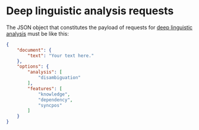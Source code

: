 # Deep linguistic analysis requests

The JSON object that constitutes the payload of requests for [deep linguistic analysis](../../../guide/linguistic-analysis/index.md) must be like this:

``` json
{
	"document": {
		"text": "Your text here."
	},
	"options": {
		"analysis": [
			"disambiguation"
		],
		"features": [
			"knowledge",
			"dependency",
			"syncpos"
		]
	}
}
```